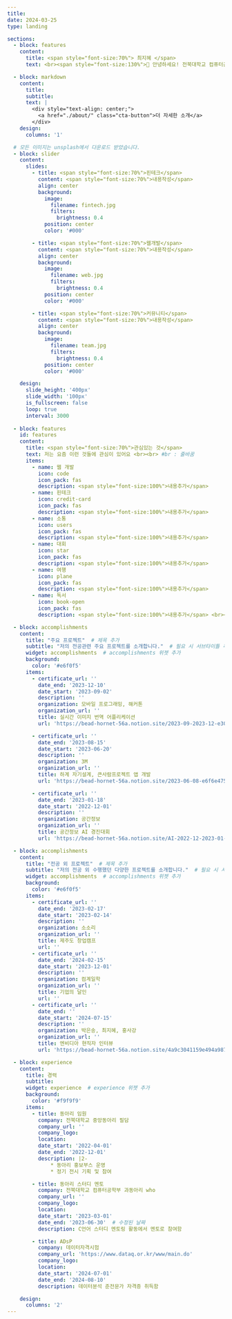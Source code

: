 ```yaml
---
title: 
date: 2024-03-25
type: landing

sections:
  - block: features
    content:
      title: <span style="font-size:70%"> 최지혜 </span>
      text: <br><span style="font-size:130%">👋 안녕하세요! 전북대학교 컴퓨터공학부에 재학중인 최지혜입니다! </span> 

  - block: markdown
    content:
      title: 
      subtitle: 
      text: |
        <div style="text-align: center;">
          <a href="./about/" class="cta-button">더 자세한 소개</a>  
        </div>
    design:
      columns: '1'

  # 모든 이미지는 unsplash에서 다운로드 받았습니다. 
  - block: slider
    content:
      slides:
        - title: <span style="font-size:70%">핀테크</span>
          content: <span style="font-size:70%">내용작성</span>
          align: center
          background:
            image:
              filename: fintech.jpg 
              filters:
                brightness: 0.4
            position: center
            color: '#000'

        - title: <span style="font-size:70%">웹개발</span>
          content: <span style="font-size:70%">내용작성</span>
          align: center
          background:
            image:
              filename: web.jpg  
              filters:
                brightness: 0.4
            position: center
            color: '#000'

        - title: <span style="font-size:70%">커뮤니티</span>
          content: <span style="font-size:70%">내용작성</span>
          align: center
          background:
            image:
              filename: team.jpg
              filters:
                brightness: 0.4
            position: center
            color: '#000'

    design:
      slide_height: '400px'
      slide_width: '100px'
      is_fullscreen: false
      loop: true
      interval: 3000
  
  - block: features
    id: features
    content:
      title: <span style="font-size:70%">관심있는 것</span>
      text: 저는 요즘 이런 것들에 관심이 있어요 <br><br> #br : 줄바꿈
      items:
        - name: 웹 개발
          icon: code
          icon_pack: fas
          description: <span style="font-size:100%">내용추가</span>
        - name: 핀테크
          icon: credit-card
          icon_pack: fas
          description: <span style="font-size:100%">내용추가</span>
        - name: 소통
          icon: users
          icon_pack: fas
          description: <span style="font-size:100%">내용추가</span>
        - name: 대회
          icon: star
          icon_pack: fas
          description: <span style="font-size:100%">내용추가</span>
        - name: 여행
          icon: plane
          icon_pack: fas
          description: <span style="font-size:100%">내용추가</span>
        - name: 독서
          icon: book-open
          icon_pack: fas
          description: <span style="font-size:100%">내용추가</span> <br><br><br><br>

  - block: accomplishments
    content:
      title: "주요 프로젝트"  # 제목 추가
      subtitle: "저의 전공관련 주요 프로젝트를 소개합니다."  # 필요 시 서브타이틀 추가
      widget: accomplishments  # accomplishments 위젯 추가
      background: 
        color: '#e6f0f5'
      items:
        - certificate_url: ''
          date_end: '2023-12-10'
          date_start: '2023-09-02'
          description: ''
          organization: 모바일 프로그래밍, 해커톤 
          organization_url: ''
          title: 실시간 이미지 번역 어플리케이션 
          url: 'https://bead-hornet-56a.notion.site/2023-09-2023-12-e30477df581246af8cf88b6ec92a901b'

        - certificate_url: ''
          date_end: '2023-08-15'
          date_start: '2023-06-20'
          description: ''
          organization: 3M
          organization_url: ''
          title: 하계 자기설계, 큰사람프로젝트 앱 개발 
          url: 'https://bead-hornet-56a.notion.site/2023-06-08-e6f6e475357f42eab892f3018fb285da?pvs=4'

        - certificate_url: ''
          date_end: '2023-01-18'
          date_start: '2022-12-01'
          description: ''
          organization: 공간정보
          organization_url: ''
          title: 공간정보 AI 경진대회
          url: 'https://bead-hornet-56a.notion.site/AI-2022-12-2023-01-40ca1cabe58248ae84ee0f1ef082bb87'

  - block: accomplishments
    content:
      title: "전공 외 프로젝트"  # 제목 추가
      subtitle: "저의 전공 외 수행했던 다양한 프로젝트를 소개합니다."  # 필요 시 서브타이틀 추가
      widget: accomplishments  # accomplishments 위젯 추가
      background: 
        color: '#e6f0f5'
      items:
        - certificate_url: ''
          date_end: '2023-02-17'
          date_start: '2023-02-14'
          description: ''
          organization: 소소리
          organization_url: ''
          title: 제주도 창업캠프
          url: ''
        - certificate_url: ''
          date_end: '2024-02-15'
          date_start: '2023-12-01'
          description: ''
          organization: 컴계일학
          organization_url: ''
          title: 기업의 달인
          url: ''
        - certificate_url: ''
          date_end: ''
          date_start: '2024-07-15'
          description: ''
          organization: 박은송, 최지혜, 홍사강
          organization_url: ''
          title: 엔비디아 현직자 인터뷰
          url: 'https://bead-hornet-56a.notion.site/4a9c3041159e494a98762a3d12e63b2e?pvs=4'

  - block: experience
    content:
      title: 경력 
      subtitle:
      widget: experience  # experience 위젯 추가
      background:
        color: '#f9f9f9'
      items:
        - title: 동아리 임원
          company: 전북대학교 중앙동아리 필담
          company_url: ''
          company_logo: 
          location: 
          date_start: '2022-04-01'
          date_end: '2022-12-01'
          description: |2-
              * 동아리 홍보부스 운영
              * 정기 전시 기획 및 참여

        - title: 동아리 스터디 멘토
          company: 전북대학교 컴퓨터공학부 과동아리 who
          company_url: ''
          company_logo: 
          location: 
          date_start: '2023-03-01'
          date_end: '2023-06-30'  # 수정된 날짜
          description: C언어 스터디 멘토링 활동에서 멘토로 참여함

        - title: ADsP
          company: 데이터자격시험
          company_url: 'https://www.dataq.or.kr/www/main.do'
          company_logo: 
          location: 
          date_start: '2024-07-01'
          date_end: '2024-08-10'
          description: 데이터분석 준전문가 자격증 취득함

    design:
      columns: '2'
---
```

